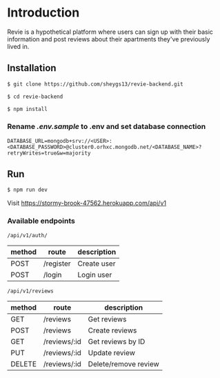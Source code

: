 # Introduction

Revie is a hypothetical platform where users can sign up with their basic information and post reviews about their apartments they've previously lived in.

## Installation

```bash
$ git clone https://github.com/sheygs13/revie-backend.git

$ cd revie-backend

$ npm install
```

### Rename _.env.sample_ to .env and set database connection

```
DATABASE_URL=mongodb+srv://<USER>:<DATABASE_PASSWORD>@cluster0.orhxc.mongodb.net/<DATABASE_NAME>?retryWrites=true&w=majority
```

## Run

```bash
$ npm run dev
```

Visit https://stormy-brook-47562.herokuapp.com/api/v1

### Available endpoints

`/api/v1/auth/`

| method | route     | description |
| ------ | --------- | ----------- |
| POST   | /register | Create user |
| POST   | /login    | Login user  |

`/api/v1/reviews`

| method | route        | description          |
| ------ | ------------ | -------------------- |
| GET    | /reviews     | Get reviews          |
| POST   | /reviews     | Create reviews       |
| GET    | /reviews/:id | Get reviews by ID    |
| PUT    | /reviews/:id | Update review        |
| DELETE | /reviews/:id | Delete/remove review |
